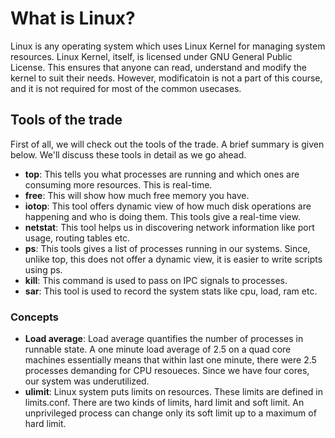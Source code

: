 # What is Linux?
Linux is any operating system which uses Linux Kernel for managing system resources. Linux Kernel, itself, is licensed under GNU General Public License. This ensures that anyone can read, understand and modify the kernel to suit their needs. However, modificatoin is not a part of this course, and it is not required for most of the common usecases. 

## Tools of the trade
First of all, we will check out the tools of the trade. A brief summary is given below. We'll discuss these tools in detail as we go ahead.

* **top**: This tells you what processes are running and which ones are consuming more resources. This is real-time.
* **free**: This will show how much free memory you have.
* **iotop**: This tool offers dynamic view of how much disk operations are happening and who is doing them. This tools give a real-time view.
* **netstat**: This tool helps us in discovering network information like port usage, routing tables etc.
* **ps**: This tools gives a list of processes running in our systems. Since, unlike top, this does not offer a dynamic view, it is easier to write scripts using ps.
* **kill**: This command is used to pass on IPC signals to processes.
* **sar**: This tool is used to record the system stats like cpu, load, ram etc.

### Concepts
* **Load average**: Load average quantifies the number of processes in runnable state. A one minute load average of 2.5 on a quad core machines essentially means that within last one minute, there were 2.5 processes demanding for CPU resoueces. Since we have four cores, our system was underutilized. 
* **ulimit**: Linux system puts limits on resources. These limits are defined in limits.conf. There are two kinds of limits, hard limit and soft limit. An unprivileged process can change only its soft limit up to a maximum of hard limit. 